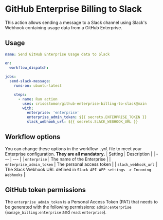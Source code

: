 # GitHub Enterprise Billing to Slack

This action allows sending a message to a Slack channel using Slack's Webhook containing usage data from a GitHub Enterprise.

## Usage

```yaml
name: Send GitHub Enterprise Usage data to Slack

on:
  workflow_dispatch:
  
jobs:
  send-slack-message:
    runs-on: ubuntu-latest

    steps:
      - name: Run action
        uses: crisostomon/github-enterprise-billing-to-slack@main
        with:
          enterprise: 'enterprise'
          enterprise_admin_token: ${{ secrets.ENTERPRISE_TOKEN }}
          slack_webhook_url: ${{ secrets.SLACK_WEBHOOK_URL }}
```
## Workflow options

You can change these options in the workflow `.yml` file to meet your Enterprise configuration. **They are all mandatory.**
| Setting | Description |
| --- | --- |
| `enterprise` | The name of the Enterprise |
| `enterprise_admin_token` | The personal access token |
| `slack_webhook_url` | The Slack Webhook URL defined in `Slack API APP settings -> Incoming Webhooks` |

## GitHub token permissions

The `enterprise_admin_token` is a Personal Access Token (PAT) that needs to be generated with the following permissions: `admin:enterprise` (`manage_billing:enterprise` and `read:enterprise`).